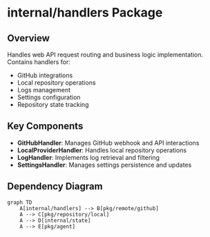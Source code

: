 # internal/handlers Package
## Overview
Handles web API request routing and business logic implementation. Contains handlers for:
- GitHub integrations
- Local repository operations
- Logs management
- Settings configuration
- Repository state tracking

## Key Components
- **GitHubHandler**: Manages GitHub webhook and API interactions
- **LocalProviderHandler**: Handles local repository operations
- **LogHandler**: Implements log retrieval and filtering
- **SettingsHandler**: Manages settings persistence and updates

## Dependency Diagram
```mermaid
graph TD
    A[internal/handlers] --> B[pkg/remote/github]
    A --> C[pkg/repository/local]
    A --> D[internal/state]
    A --> E[pkg/agent]
```
